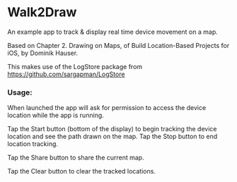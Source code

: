 # Walk2Draw

An example app to track & display real time device movement on a map.

Based on Chapter 2. Drawing on Maps, of Build Location-Based Projects for iOS, by Dominik Hauser.

This makes use of the LogStore package from  https://github.com/sargapman/LogStore

### Usage: 
When launched the app will ask for permission to access the device location while the app is running.

Tap the Start button (bottom of the display) to begin tracking the device location and see the path drawn on the map.  Tap the Stop button to end location tracking.

Tap the Share button to share the current map.

Tap the Clear button to clear the tracked locations.

